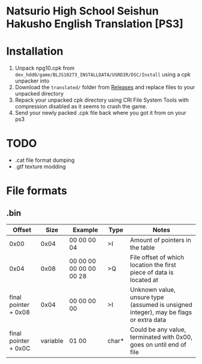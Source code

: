 # Natsurio High School Seishun Hakusho English Translation [PS3]

# Installation
1. Unpack npg10.cpk from `dev_hdd0/game/BLJS10273_INSTALLDATA/USRDIR/DSC/Install` using a cpk unpacker into
2. Download the `translated/` folder from [Releases](https://github.com/hibikidesu/natsuiro-highschool-english-patch/releases) and replace files to your unpacked directory
3. Repack your unpacked cpk directory using CRI File System Tools with compression disabled as it seems to crash the game.
4. Send your newly packed .cpk file back where you got it from on your ps3

# TODO
- .cat file format dumping
- .gtf texture modding

# File formats
## .bin
|        Offset        |   Size   |         Example         | Type  |                                        Notes                                         |
|----------------------|----------|-------------------------|-------|--------------------------------------------------------------------------------------|
| 0x00                 | 0x04     |             00 00 00 04 | >I    | Amount of pointers in the table                                                      |
| 0x04                 | 0x08     | 00 00 00 00 00 00 00 28 | >Q    | File offset of which location the first piece of data is located at                  |
| final pointer + 0x08 | 0x04     |             00 00 00 00 | >I    | Unknown value, unsure type (assumed is unsigned integer), may be flags or extra data |
| final pointer + 0x0C | variable |                   01 00 | char* | Could be any value, terminated with 0x00, goes on until end of file                  |
